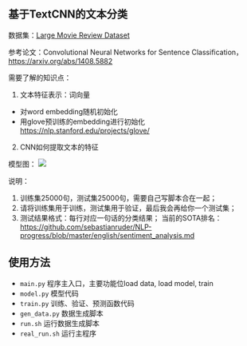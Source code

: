 ## 基于TextCNN的文本分类

数据集：[Large Movie Review Dataset](http://ai.stanford.edu/~amaas/data/sentiment/)

参考论文：Convolutional Neural Networks for Sentence Classification，https://arxiv.org/abs/1408.5882

需要了解的知识点：

1. 文本特征表示：词向量
* 对word embedding随机初始化
* 用glove预训练的embedding进行初始化 https://nlp.stanford.edu/projects/glove/
2. CNN如何提取文本的特征

模型图：
![](https://github.com/TelmaZzzz/NLP_NOTE/tree/master/NLP_prectice/prectice1/TextCnn.png)


说明：

1. 训练集25000句，测试集25000句，需要自己写脚本合在一起；
2. 请将训练集用于训练，测试集用于验证，最后我会再给你一个测试集；
3. 测试结果格式：每行对应一句话的分类结果；
当前的SOTA排名：https://github.com/sebastianruder/NLP-progress/blob/master/english/sentiment_analysis.md

## 使用方法

* ``main.py`` 程序主入口，主要功能位load data, load model, train
* ``model.py`` 模型代码
* ``train.py`` 训练、验证、预测函数代码
* ``gen_data.py`` 数据生成脚本
* ``run.sh`` 运行数据生成脚本
* ``real_run.sh`` 运行主程序